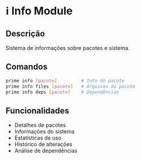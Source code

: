 # ℹ️ Info Module

## Descrição
Sistema de informações sobre pacotes e sistema.

## Comandos
```bash
prime info [pacote]         # Info do pacote
prime info files [pacote]   # Arquivos do pacote
prime info deps [pacote]    # Dependências
```

## Funcionalidades
- Detalhes de pacotes
- Informações do sistema
- Estatísticas de uso
- Histórico de alterações
- Análise de dependências